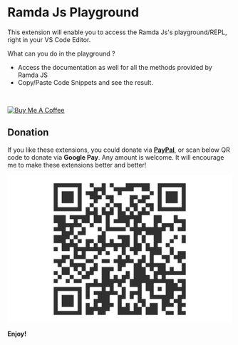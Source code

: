 # Ramda Js Playground
This extension will enable you to access the Ramda Js's playground/REPL, right in your VS Code Editor.

What can you do in the playground ?
- Access the documentation as well for all the methods provided by Ramda JS
- Copy/Paste Code Snippets and see the result.

<br/>

<a href="https://www.buymeacoffee.com/demystifyingjs" target="_blank"><img src="https://cdn.buymeacoffee.com/buttons/v2/default-yellow.png" alt="Buy Me A Coffee" style="height: 60px !important;width: 217px !important;" ></a>

## Donation

If you like these extensions, you could donate via **[PayPal](https://www.paypal.com/paypalme/demystifyingjs)**, or scan below QR code to donate via **Google Pay**. Any amount is welcome. It will encourage me to make these extensions better and better!

![Gpay](images/gpay.jpeg)

**Enjoy!**
